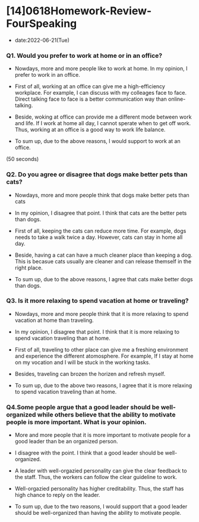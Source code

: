 
# [14]0618Homework-Review-FourSpeaking

* date:2022-06-21(Tue)

### Q1. Would you prefer to work at home or in an office?

* Nowdays, more and more people like to work at home.
In my opinion, I prefer to work in an office.

* First of all, working at an office can give me a high-efficiency workplace.
For example, I can discuss with my colleages face to face. Direct talking face to face is a better communication way than online-talking.

* Beside, woking at office can provide me a different mode between work and life.
If I work at home all day, I cannot sperate when to get off work.
Thus, working at an office is a good way to work life  balance.

* To sum up, due to the above reasons, I would support to work at an office.

(50 seconds)

### Q2. Do you agree or disagree that dogs make better pets than cats?

* Nowdays, more and more people think that dogs make better pets than cats

* In my opinion, I disagree that point. I think that cats are the better pets than dogs.

* First of all, keeping the cats can reduce more time. For example, dogs needs to take a walk twice a day. However, cats can stay  in home all day.

* Beside, having a cat can have a much cleaner place than keeping a dog. This is becasue cats usually are cleaner and can release themself in the right place.

* To sum up, due to the above reasons, I agree that cats make better dogs than dogs.

### Q3. Is it more relaxing to spend vacation at home or traveling?

* Nowdays, more and more people think that it is more relaxing to spend vacation at home than traveling.

* In my opinion, I disagree that point. I think that it is more relaxing to spend vacation traveling than at home.

* First of all, traveling to other place can give me a freshing environment and experience the different atomosphere.
For example, If I stay at home on my vocation and I will be stuck in the working tasks.

* Besides, traveling can brozen the horizen and refresh myself.

* To sum up, due to the above two reasons, I agree that it is more relaxing to spend vacation traveling than at home.

### Q4.Some people argue that a good leader should be well-organized while others believe that the ability to motivate people is more important. What is your opinion.

* More and more people that it is more important to motivate people for a good leader than be an organized person.

* I disagree with the point. I think that a good leader should be well-organized.

* A leader with well-orgazied personality can give the clear feedback to the staff. Thus, the workers can follow the clear guideline to work.

* Well-orgazied personality has higher creditability. Thus, the staff has high chance to reply on the leader.
* To sum up, due to the two reasons, I would support that a good leader should be well-organized than having the ability to motivate people.

















